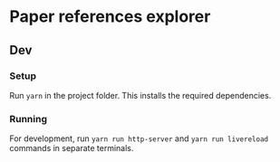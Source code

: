 # Paper references explorer

## Dev

### Setup
Run `yarn` in the project folder. This installs the required dependencies.

### Running
For development, run `yarn run http-server` and `yarn run livereload` 
commands in separate terminals.